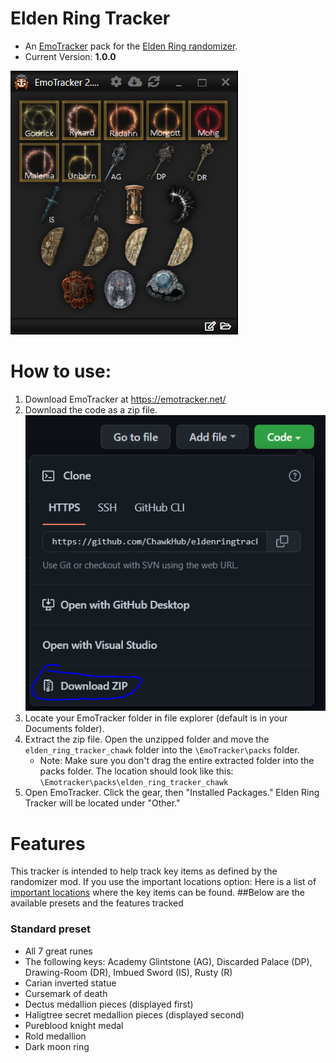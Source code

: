 # Elden Ring Tracker
- An [EmoTracker](https://emotracker.net/) pack for the [Elden Ring randomizer](https://www.nexusmods.com/eldenring/mods/428).
- Current Version: **1.0.0**
<img src="https://raw.githubusercontent.com/ChawkHub/eldenringtracker/master/emotracker.PNG">

# How to use:
1. Download EmoTracker at https://emotracker.net/
2. Download the code as a zip file.  
    <img src="https://raw.githubusercontent.com/ChawkHub/eldenringtracker/master/download.PNG">  
3. Locate your EmoTracker folder in file explorer (default is in your Documents folder). 
4. Extract the zip file. Open the unzipped folder and move the `elden_ring_tracker_chawk` folder into the `\EmoTracker\packs` folder. 
    - Note: Make sure you don't drag the entire extracted folder into the packs folder. The location should look like this: `\Emotracker\packs\elden_ring_tracker_chawk` 
5. Open EmoTracker. Click the gear, then "Installed Packages." Elden Ring Tracker will be located under "Other."

# Features
This tracker is intended to help track key items as defined by the randomizer mod. 
If you use the important locations option: Here is a list of [important locations](https://www.nexusmods.com/eldenring/articles/43) where the key items can be found.
##Below are the available presets and the features tracked
### Standard preset
- All 7 great runes
- The following keys: Academy Glintstone (AG), Discarded Palace (DP), Drawing-Room (DR), Imbued Sword (IS), Rusty (R)
- Carian inverted statue
- Cursemark of death
- Dectus medallion pieces (displayed first)
- Haligtree secret medallion pieces (displayed second)
- Pureblood knight medal
- Rold medallion
- Dark moon ring
